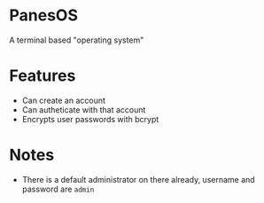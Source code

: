 # PanesOS  
A terminal based "operating system"  

# Features
* Can create an account
* Can autheticate with that account
* Encrypts user passwords with bcrypt

# Notes
* There is a default administrator on there already, username and password are `admin`
